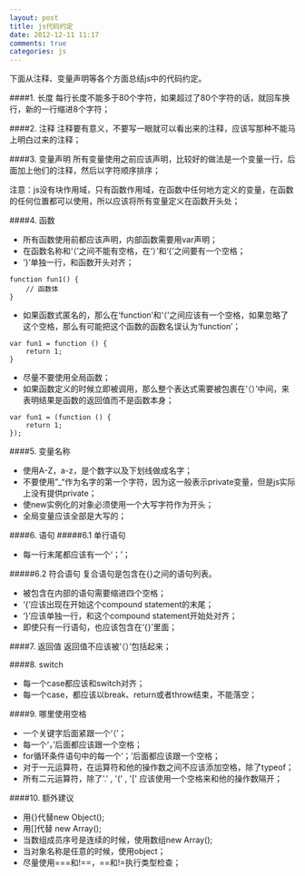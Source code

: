 ```yaml
---
layout: post
title: js代码约定
date: 2012-12-11 11:17
comments: true
categories: js
---
```

下面从注释、变量声明等各个方面总结js中的代码约定。
<!-- more -->
####1. 长度
每行长度不能多于80个字符，如果超过了80个字符的话，就回车换行，新的一行缩进8个字符；

####2. 注释
注释要有意义，不要写一眼就可以看出来的注释，应该写那种不能马上明白过来的注释；

####3. 变量声明
所有变量使用之前应该声明，比较好的做法是一个变量一行，后面加上他们的注释，然后以字符顺序排序；

注意：js没有块作用域，只有函数作用域，在函数中任何地方定义的变量，在函数的任何位置都可以使用，所以应该将所有变量定义在函数开头处；

####4. 函数
* 所有函数使用前都应该声明，内部函数需要用var声明；
* 在函数名称和‘（’之间不能有空格，在‘）’和‘{’之间要有一个空格；
* ‘}’单独一行，和函数开头对齐；

```
function fun1() { 
    // 函数体
}
```

* 如果函数式匿名的，那么在‘function’和‘（’之间应该有一个空格，如果忽略了这个空格，那么有可能把这个函数的函数名误认为‘function’；

```
var fun1 = function () {
    return 1;
}
```

* 尽量不要使用全局函数；
* 如果函数定义的时候立即被调用，那么整个表达式需要被包裹在‘（）’中间，来表明结果是函数的返回值而不是函数本身；

```
var fun1 = (function () {
    return 1;
});
```

####5. 变量名称
* 使用A-Z，a-z，是个数字以及下划线做成名字；
* 不要使用”_“作为名字的第一个字符，因为这一般表示private变量，但是js实际上没有提供private；
* 使new实例化的对象必须使用一个大写字符作为开头；
* 全局变量应该全部是大写的；

####6. 语句
#####6.1 单行语句
* 每一行末尾都应该有一个‘；’；

#####6.2 符合语句
复合语句是包含在{}之间的语句列表。

* 被包含在内部的语句需要缩进四个空格；
* ‘{’应该出现在开始这个compound statement的末尾；
* ‘}’应该单独一行，和这个compound statement开始处对齐；
* 即使只有一行语句，也应该包含在‘{}’里面；

####7. 返回值
返回值不应该被‘（）’包括起来；

####8. switch
* 每一个case都应该和switch对齐；
* 每一个case，都应该以break、return或者throw结束，不能落空；

####9. 哪里使用空格
* 一个关键字后面紧跟一个‘（’；
* 每一个‘，’后面都应该跟一个空格；
* for循环条件语句中的每一个‘；’后面都应该跟一个空格；
* 对于一元运算符，在运算符和他的操作数之间不应该添加空格，除了typeof；
* 所有二元运算符，除了'.' , '(' , '[' 应该使用一个空格来和他的操作数隔开；

####10. 额外建议
* 用{}代替new Object();
* 用[]代替 new Array();
* 当数组成员序号是连续的时候，使用数组new Array();
* 当对象名称是任意的时候，使用object；
* 尽量使用===和!==，==和!=执行类型检查；




